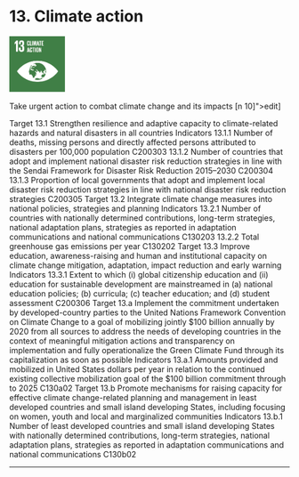 # 13. Climate action

<img src=../images/sdg-icons/E_SDG_Icons-13.jpg width=100 >

Take urgent action to combat climate change and its impacts [n 10]">edit]

Target
13.1 Strengthen resilience and adaptive capacity to climate-related hazards and natural disasters in all countries
Indicators
13.1.1 Number of deaths, missing persons and directly affected persons attributed to disasters per 100,000 population C200303
13.1.2 Number of countries that adopt and implement national disaster risk reduction strategies in line with the Sendai Framework for Disaster Risk Reduction 2015–2030 C200304
13.1.3 Proportion of local governments that adopt and implement local disaster risk reduction strategies in line with national disaster risk reduction strategies C200305
Target
13.2 Integrate climate change measures into national policies, strategies and planning
Indicators
13.2.1 Number of countries with nationally determined contributions, long-term strategies, national adaptation plans, strategies as reported in adaptation communications and national communications C130203
13.2.2 Total greenhouse gas emissions per year C130202
Target
13.3 Improve education, awareness-raising and human and institutional capacity on climate change mitigation, adaptation, impact reduction and early warning
Indicators
13.3.1 Extent to which (i) global citizenship education and (ii) education for sustainable development are mainstreamed in (a) national education policies; (b) curricula; (c) teacher education; and (d) student assessment C200306
Target
13.a Implement the commitment undertaken by developed-country parties to the United Nations Framework Convention on Climate Change to a goal of mobilizing jointly $100 billion annually by 2020 from all sources to address the needs of developing countries in the context of meaningful mitigation actions and transparency on implementation and fully operationalize the Green Climate Fund through its capitalization as soon as possible
Indicators
13.a.1 Amounts provided and mobilized in United States dollars per year in relation to the continued existing collective mobilization goal of the $100 billion commitment through to 2025 C130a02
Target
13.b Promote mechanisms for raising capacity for effective climate change-related planning and management in least developed countries and small island developing States, including focusing on women, youth and local and marginalized communities
Indicators
13.b.1 Number of least developed countries and small island developing States with nationally determined contributions, long-term strategies, national adaptation plans, strategies as reported in adaptation communications and national communications C130b02

***
